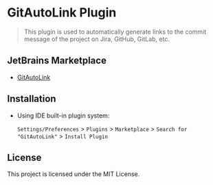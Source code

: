 <!-- Plugin description -->

# GitAutoLink Plugin

> This plugin is used to automatically generate links to the commit message of the project on Jira, GitHub, GitLab, etc.

<!-- Plugin description end -->

## JetBrains Marketplace

- [GitAutoLink](https://plugins.jetbrains.com/plugin/21448-gitautolink)

## Installation

- Using IDE built-in plugin system:

  `Settings/Preferences` > `Plugins` > `Marketplace` > `Search for "GitAutoLink"` >
  `Install Plugin`

## License

This project is licensed under the MIT License. 